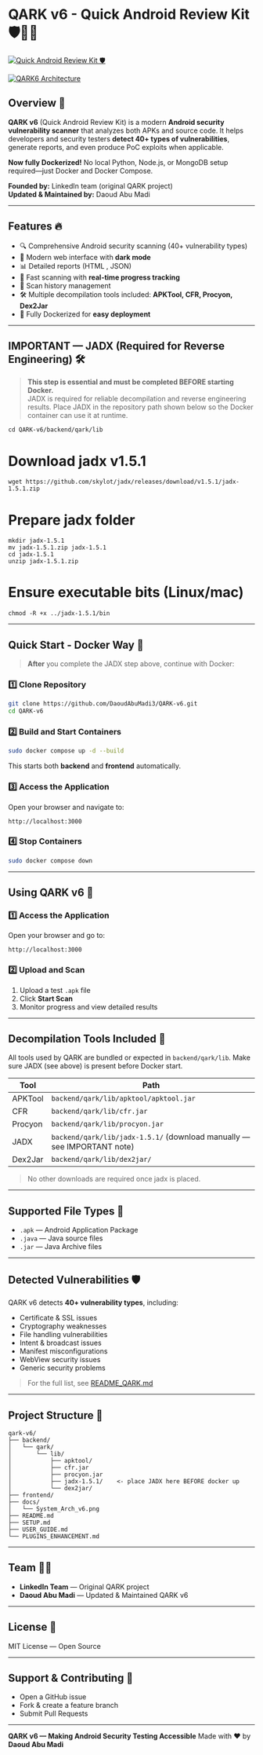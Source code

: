 

# QARK v6 - Quick Android Review Kit 🛡️🐱‍💻 
[![Quick Android Review Kit 🛡️](https://capsule-render.vercel.app/api?text=Quick%20Android%20Review%20Kit&animation=fadeIn&type=waving&color=gradient&height=100)](https://github.com/DaoudAbuMadi3/QARK-v6)

[![QARK6 Architecture](./docs/Screenshot%20from%202025-10-17%2017-50-05.png)](https://github.com/DaoudAbuMadi3/QARK-v6)



## Overview 🌟

**QARK v6** (Quick Android Review Kit) is a modern **Android security vulnerability scanner** that analyzes both APKs and source code. It helps developers and security testers **detect 40+ types of vulnerabilities**, generate reports, and even produce PoC exploits when applicable.  

**Now fully Dockerized!** No local Python, Node.js, or MongoDB setup required—just Docker and Docker Compose.  

**Founded by:** LinkedIn team (original QARK project)  
**Updated & Maintained by:** Daoud Abu Madi  

---

## Features 🔥

- 🔍 Comprehensive Android security scanning (40+ vulnerability types)  
- 🎨 Modern web interface with **dark mode**  
- 📊 Detailed reports (HTML , JSON)  
- 🚀 Fast scanning with **real-time progress tracking**  
- 💾 Scan history management  
- 🛠️ Multiple decompilation tools included: **APKTool, CFR, Procyon, Dex2Jar**  
- 🐳 Fully Dockerized for **easy deployment**  

---

## IMPORTANT — JADX (Required for Reverse Engineering) 🛠️

> **This step is essential and must be completed BEFORE starting Docker.**  
> JADX is required for reliable decompilation and reverse engineering results. Place JADX in the repository path shown below so the Docker container can use it at runtime.

```
cd QARK-v6/backend/qark/lib
```
# Download jadx v1.5.1
```
wget https://github.com/skylot/jadx/releases/download/v1.5.1/jadx-1.5.1.zip
```
# Prepare jadx folder
```
mkdir jadx-1.5.1
mv jadx-1.5.1.zip jadx-1.5.1
cd jadx-1.5.1
unzip jadx-1.5.1.zip
```
# Ensure executable bits (Linux/mac)
```
chmod -R +x ../jadx-1.5.1/bin
````

---

## Quick Start - Docker Way 🐳

> **After** you complete the JADX step above, continue with Docker:

### 1️⃣ Clone Repository

```bash
git clone https://github.com/DaoudAbuMadi3/QARK-v6.git
cd QARK-v6
```

### 2️⃣ Build and Start Containers

```bash
sudo docker compose up -d --build
```

This starts both **backend** and **frontend** automatically.

### 3️⃣ Access the Application

Open your browser and navigate to:

```
http://localhost:3000
```

### 4️⃣ Stop Containers

```bash
sudo docker compose down
```

---

## Using QARK v6 🚀

### 1️⃣ Access the Application

Open your browser and go to:

```
http://localhost:3000
```

### 2️⃣ Upload and Scan

1. Upload a test `.apk` file
2. Click **Start Scan**
3. Monitor progress and view detailed results

---

## Decompilation Tools Included 🧰

All tools used by QARK are bundled or expected in `backend/qark/lib`. Make sure JADX (see above) is present before Docker start.

| Tool    | Path                                                                    |
| ------- | ----------------------------------------------------------------------- |
| APKTool | `backend/qark/lib/apktool/apktool.jar`                                  |
| CFR     | `backend/qark/lib/cfr.jar`                                              |
| Procyon | `backend/qark/lib/procyon.jar`                                          |
| JADX    | `backend/qark/lib/jadx-1.5.1/` (download manually — see IMPORTANT note) |
| Dex2Jar | `backend/qark/lib/dex2jar/`                                             |

> No other downloads are required once jadx is placed.

---

## Supported File Types 📂

* `.apk` — Android Application Package
* `.java` — Java source files
* `.jar` — Java Archive files

---

## Detected Vulnerabilities 🛡️

QARK v6 detects **40+ vulnerability types**, including:

* Certificate & SSL issues
* Cryptography weaknesses
* File handling vulnerabilities
* Intent & broadcast issues
* Manifest misconfigurations
* WebView security issues
* Generic security problems

> For the full list, see [README_QARK.md](README_QARK.md)

---

## Project Structure 📁

```
qark-v6/
├── backend/
│   └── qark/
│       └── lib/
│           ├── apktool/
│           ├── cfr.jar
│           ├── procyon.jar
│           ├── jadx-1.5.1/    <- place JADX here BEFORE docker up
│           └── dex2jar/
├── frontend/
├── docs/
│   └── System_Arch_v6.png
├── README.md
├── SETUP.md
├── USER_GUIDE.md
└── PLUGINS_ENHANCEMENT.md
```

---

## Team 👨‍💻

* **LinkedIn Team** — Original QARK project
* **Daoud Abu Madi** — Updated & Maintained QARK v6

---

## License 📜

MIT License — Open Source

---

## Support & Contributing 🤝

* Open a GitHub issue
* Fork & create a feature branch
* Submit Pull Requests

---

**QARK v6 — Making Android Security Testing Accessible**
Made with ❤️ by **Daoud Abu Madi**
